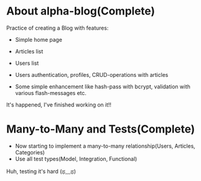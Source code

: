 # About alpha-blog(Complete)
Practice of creating a Blog with features:

* Simple home page

* Articles list

* Users list

* Users authentication, profiles, CRUD-operations with articles

* Some simple enhancement like hash-pass with bcrypt, validation with various flash-messages etc.


It's happened, I've finished working on it!!

# Many-to-Many and Tests(Complete)
* Now starting to implement a many-to-many relationship(Users, Articles, Categories)
* Use all test types(Model, Integration, Functional)

Huh, testing it's hard (ಥ﹏ಥ) 
